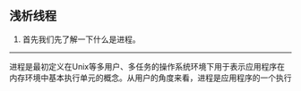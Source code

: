 ## 浅析线程
1. 首先我们先了解一下什么是进程。
    

---
进程是最初定义在Unix等多用户、多任务的操作系统环境下用于表示应用程序在内存环境中基本执行单元的概念。从用户的角度来看，进程是应用程序的一个执行 